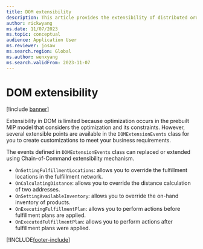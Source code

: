 ```yaml
---
title: DOM extensibility
description: This article provides the extensibility of distributed order management (DOM).
author: rickwyang
ms.date: 11/07/2023
ms.topic: conceptual
audience: Application User
ms.reviewer: josaw
ms.search.region: Global
ms.author: wenxyang
ms.search.validFrom: 2023-11-07
---
```


# DOM extensibility

[!include [banner](includes/banner.md)]

Extensibility in DOM is limited because optimization occurs in the prebuilt MIP model that considers the optimization and its constraints. However, several extensible points are available in the `DOMExtensionEvents` class for you to create customizations to meet your business requirements.

The events defined in `DOMExtensionEvents` class can replaced or extended using Chain-of-Command extensibility mechanism.
- `OnSettingFulfillmentLocations`: allows you to override the fulfillment locations in the fulfillment network.
- `OnCalculatingDistance`: allows you to override the distance calculation of two addresses.
- `OnSettingAvailableInventory`: allows you to override the on-hand inventory of products.
- `OnExecutingFulfillmentPlan`: allows you to perform actions before fulfillment plans are applied.
- `OnExecutedFulfillmentPlan`: allows you to perform actions after fulfillment plans were applied.

[!INCLUDE[footer-include](../includes/footer-banner.md)]